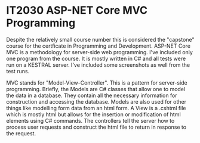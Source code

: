 # IT2030 ASP-NET Core MVC Programming

Despite the relatively small course number this is considered the "capstone" course for the certficate in Programming and Development.  ASP-NET Core MVC is a methodology for server-side web programming.  I've included only one program from the course.  It is mostly written in C# and all tests were run on a KESTRAL server.  I've included some screenshots as well from the test runs.

MVC stands for "Model-View-Controller".  This is a pattern for server-side programming.  Briefly, the Models are C# classes that allow one to model the data in a database.  They contain all the necessary information for construction and accessing the database.  Models are also used for other things like modelling form data from an html form.  A View is a .cshtml file which is mostly html but allows for the insertion or modification of html elements using C# commands.  The controllers tell the server how to process user requests and construct the html file to return in response to the request.



